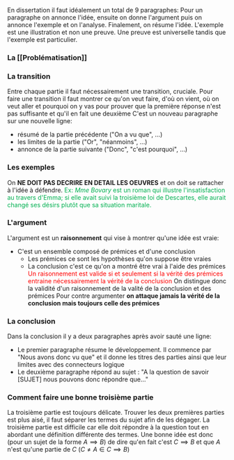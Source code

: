 En dissertation il faut idéalement un total de $9$ paragraphes:
Pour un paragraphe on annonce l'idée, ensuite on donne l'argument puis on annonce l'exemple et on l'analyse. Finalement, on résume l'idée. L'exemple est une illustration et non une preuve. Une preuve est universelle tandis que l'exemple est particulier.

### La [[Problématisation]]

### La transition
Entre chaque partie il faut nécessairement une transition, cruciale. Pour faire une transition il faut montrer ce qu'on veut faire, d'où on vient, où on veut aller et pourquoi on y vas pour prouver que la première réponse n'est pas suffisante et qu'il en fait une deuxième
C'est un nouveau paragraphe sur une nouvelle ligne:
- résumé de la partie précédente ("On a vu que", …)
- les limites de la partie ("Or", "néanmoins", …)
- annonce de la partie suivante ("Donc", "c'est pourquoi", …)

### Les exemples
On **NE DOIT PAS DECRIRE EN DETAIL LES OEUVRES** et on doit se rattacher à l'idée à défendre.
<span style="color:rgb(0, 176, 80)">Ex: *Mme Bovary* est un roman qui illustre l'insatisfaction au travers d'Emma; si elle avait suivi la troisième loi de Descartes, elle aurait changé ses désirs plutôt que sa situation maritale.</span> 

### L'argument
L'argument est un **raisonnement** qui vise à montrer qu'une idée est vraie:
- C'est un ensemble composé de prémices et d'une conclusion
	- Les prémices ce sont les hypothèses qu'on suppose être vraies
	- La conclusion c'est ce qu'on a montré être vrai à l'aide des prémices
<span style="color:rgb(255, 0, 0)">Un raisonnement est valide si et seulement si la vérité des prémices entraine nécessairement la vérité de la conclusion</span>
On distingue donc la validité d'un raisonnement de la valité de la conclusion et des prémices
Pour contre argumenter **on attaque jamais la vérité de la conclusion mais toujours celle des prémices**

### La conclusion
Dans la conclusion il y a deux paragraphes après avoir sauté une ligne:
- Le premier paragraphe résume le développement. Il commence par "Nous avons donc vu que" et il donne les titres des parties ainsi que leur limites avec des connecteurs logique
- Le deuxième paragraphe répond au sujet : "A la question de savoir \[SUJET] nous pouvons donc répondre que…"


### Comment faire une bonne troisième partie
La troisième partie est toujours délicate. Trouver les deux premières parties est plus aisé, il faut séparer les termes du sujet afin de les dégager. La troisième partie est difficile car elle doit répondre à la question tout en abordant une définition différente des termes. Une bonne idée est donc (pour un sujet de la forme $A\implies B$) de dire qu'en fait c'est $C\implies B$ et que $A$ n'est qu'une partie de $C$ ($C\neq A\in C\implies B$)